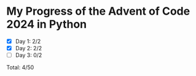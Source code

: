# My Progress of the Advent of Code 2024 in Python

- [x] Day 1: 2/2 
- [x] Day 2: 2/2 
- [ ] Day 3: 0/2 

Total: 4/50
